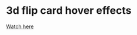 # 3d flip card hover effects

<a href="https://druzhkova.github.io/3d-flip-card-hover-effects-CSS/">Watch here</a>
